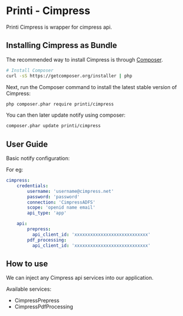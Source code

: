 Printi - Cimpress
==========================

Printi Cimpress is wrapper for cimpress api.

## Installing Cimpress as Bundle

The recommended way to install Cimpress is through
[Composer](http://getcomposer.org).

```bash
# Install Composer
curl -sS https://getcomposer.org/installer | php
```

Next, run the Composer command to install the latest stable version of Cimpress:

```bash
php composer.phar require printi/cimpress
```

You can then later update notify using composer:

 ```bash
composer.phar update printi/cimpress
```

## User Guide


Basic notify configuration:

For eg:
```yaml
cimpress:
    credentials:
        username: 'username@cimpress.net'
        password: 'password'
        connection: 'CimpressADFS'
        scope: 'openid name email'
        api_type: 'app'

    api:
        prepress:
          api_client_id: 'xxxxxxxxxxxxxxxxxxxxxxxxxxxx'
        pdf_processing:
          api_client_id: 'xxxxxxxxxxxxxxxxxxxxxxxxxxxx'

````
## How to use

We can inject any Cimpress api services into our application.

Available services:
- CimpressPrepress
- CimpressPdfProcessing